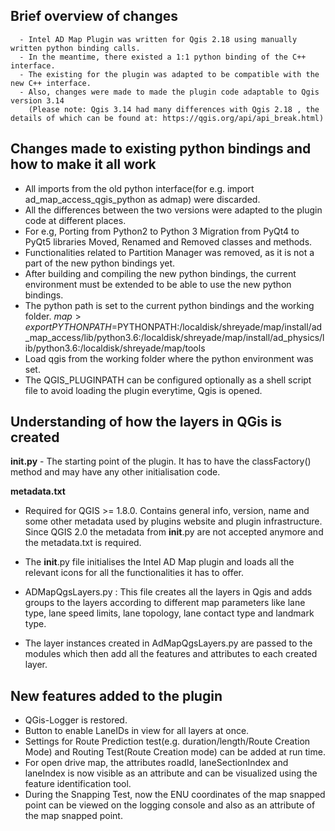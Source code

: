 ## Brief overview of changes
      - Intel AD Map Plugin was written for Qgis 2.18 using manually written python binding calls.
      - In the meantime, there existed a 1:1 python binding of the C++ interface.
      - The existing for the plugin was adapted to be compatible with the new C++ interface.
      - Also, changes were made to made the plugin code adaptable to Qgis version 3.14 
        (Please note: Qgis 3.14 had many differences with Qgis 2.18 , the details of which can be found at: https://qgis.org/api/api_break.html)

## Changes made to existing python bindings and how to make it all work
  - All imports from the old python interface(for e.g. import ad_map_access_qgis_python as admap) were discarded.
  - All the differences between the two versions were adapted to the plugin code at different places.
  - For e.g, 
    Porting from Python2 to Python 3
    Migration from PyQt4 to PyQt5 libraries
    Moved, Renamed and Removed classes and methods.
  - Functionalities related to Partition Manager was removed, as it is not a part of the new python bindings yet.
  - After building and compiling the new python bindings, the current environment must be extended to be able to use the new python bindings.
  - The python path is set to the current python bindings and the working folder. 
   $map> export PYTHONPATH=$PYTHONPATH:/localdisk/shreyade/map/install/ad_map_access/lib/python3.6:/localdisk/shreyade/map/install/ad_physics/lib/python3.6:/localdisk/shreyade/map/tools
  - Load qgis from the working folder where the python environment was set.
  - The QGIS_PLUGINPATH can be configured optionally as a shell script file to avoid loading the plugin everytime, Qgis is opened.

## Understanding of how the layers in QGis is created
 
**__init__.py**
       - The starting point of the plugin. It has to have the classFactory() method and may have any other initialisation code.

**metadata.txt**
- Required for QGIS >= 1.8.0. Contains general info, version, name and some other metadata used by plugins website and plugin infrastructure. Since QGIS 2.0 the   metadata from __init__.py are not accepted anymore and the metadata.txt is required.

- The __init__.py file initialises the Intel AD Map plugin and loads all the relevant icons for all the functionalities it has to offer.
- ADMapQgsLayers.py : This file creates all the layers in Qgis and adds groups to the layers according to different map parameters like lane type, lane speed limits, lane topology, lane contact type and landmark type.
- The layer instances created in AdMapQgsLayers.py are passed to the modules which then add all the features and attributes to each created layer.

## New features added to the plugin
- QGis-Logger is restored.
- Button to enable LaneIDs in view for all layers at once.
- Settings for Route Prediction test(e.g. duration/length/Route Creation Mode) and Routing Test(Route Creation mode) can be added at run time.
- For open drive map, the attributes roadId, laneSectionIndex and laneIndex is now visible as an attribute and can be visualized using the feature identification tool.
- During the Snapping Test, now the ENU coordinates of the map snapped point can be viewed on the logging console and also as an attribute of the map snapped point.



